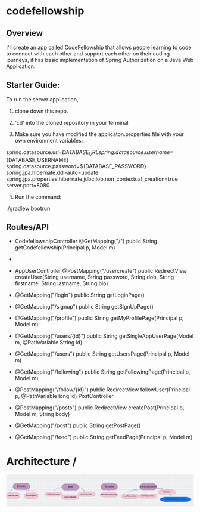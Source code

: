 # codefellowship
## Overview
 I'll create an app called CodeFellowship that allows people learning to code to connect with each other and support each other on their coding journeys, it has basic implementation of Spring Authorization on a Java Web Application.
 
 ## Starter Guide:
To run the server application,
1. clone down this repo.

2. 'cd' into the cloned repository in your terminal

3. Make sure you have modified the applicaton.properties file with your own environment variables:

 spring.datasource.url=${DATABASE_URL}
 spring.datasource.username=${DATABASE_USERNAME}
 spring.datasource.password=${DATABASE_PASSWORD}
 spring.jpa.hibernate.ddl-auto=update
 spring.jpa.properties.hibernate.jdbc.lob.non_contextual_creation=true
 server.port=8080
 
4. Run the command:

 ./gradlew bootrun

## Routes/API
* CodefellowshipController
@GetMapping("/")
public String getCodefellowship(Principal p, Model m)
* 
* AppUserController
@PostMapping("/usercreate")
public RedirectView createUser(String username, String password, String dob, String firstname, String lastname, String bio)

* @GetMapping("/login")
 public String getLoginPage() 

* @GetMapping("/signup")
public String getSignUpPage()

* @GetMapping("/profile")
public String getMyProfilePage(Principal p, Model m)

* @GetMapping("/users/{id}")
public String getSingleAppUserPage(Model m, @PathVariable String id) 

* @GetMapping("/users")
public String getUsersPage(Principal p, Model m)

* @GetMapping("/following")
 public String getFollowingPage(Principal p, Model m) 

* @PostMapping("/follow/{id}")
public RedirectView followUser(Principal p, @PathVariable long id)
PostController

* @PostMapping("/posts")
public RedirectView createPost(Principal p, Model m, String body)

* @GetMapping("/post")
public String getPostPage() 

* @GetMapping("/feed")
public String getFeedPage(Principal p, Model m)


# Architecture /
![img](web1.png)
